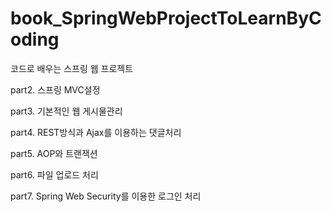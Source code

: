 # book_SpringWebProjectToLearnByCoding
코드로 배우는 스프링 웹 프로젝트

part2. 스프링 MVC설정

part3. 기본적인 웹 게시물관리

part4. REST방식과 Ajax를 이용하는 댓글처리

part5. AOP와 트랜잭션

part6. 파일 업로드 처리

part7. Spring Web Security를 이용한 로그인 처리
